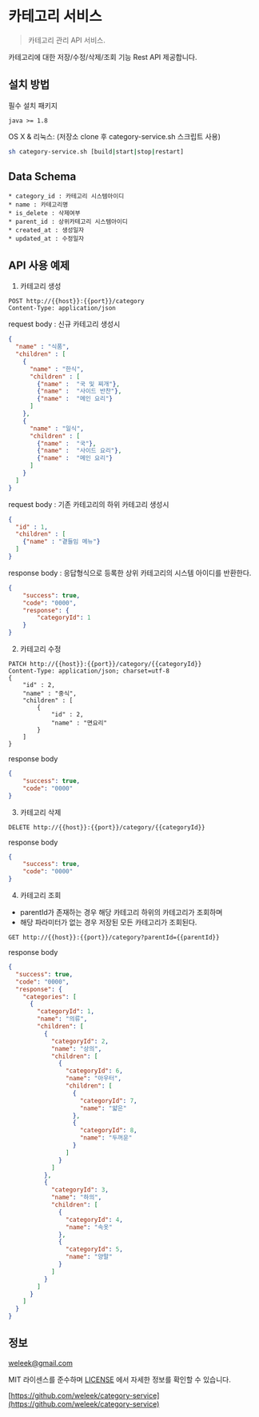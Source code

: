 # 카테고리 서비스
> 카테고리 관리 API 서비스.

카테고리에 대한 저장/수정/삭제/조회 기능 Rest API 제공합니다.

## 설치 방법
필수 설치 패키지
```text
java >= 1.8
```

OS X & 리눅스: (저장소 clone 후 category-service.sh 스크립트 사용)

```sh
sh category-service.sh [build|start|stop|restart]
```

## Data Schema
```text
* category_id : 카테고리 시스템아이디
* name : 카테고리명
* is_delete : 삭제여부
* parent_id : 상위카테고리 시스템아이디
* created_at : 생성일자 
* updated_at : 수정일자 
```

## API 사용 예제
1. 카테고리 생성
```http request
POST http://{{host}}:{{port}}/category
Content-Type: application/json
```
request body : 신규 카테고리 생성시
```json
{
  "name" : "식품",
  "children" : [
    {
      "name" : "한식",
      "children" : [
        {"name" :  "국 및 찌개"},
        {"name" :  "사이드 반찬"},
        {"name" :  "메인 요리"}
      ]
    },
    {
      "name" : "일식",
      "children" : [
        {"name" :  "국"},
        {"name" :  "사이드 요리"},
        {"name" :  "메인 요리"}
      ]
    }
  ]
}
```
request body : 기존 카테고리의 하위 카테고리 생성시
```json
{
  "id" : 1,
  "children" : [
    {"name" : "곁들임 메뉴"}
  ]
}
```
response body : 응답형식으로 등록한 상위 카테고리의 시스템 아이디를 반환한다.
```json
{
	"success": true,
	"code": "0000",
	"response": {
		"categoryId": 1
	}
}
```
2. 카테고리 수정
```http request
PATCH http://{{host}}:{{port}}/category/{{categoryId}}
Content-Type: application/json; charset=utf-8
{
	"id" : 2,
    "name" : "중식",
	"children" : [
		{
            "id" : 2,
            "name" : "면요리"
		}
	]
}
```
response body
```json
{
	"success": true,
	"code": "0000"
}
```

3. 카테고리 삭제
```http request
DELETE http://{{host}}:{{port}}/category/{{categoryId}}
```
response body
```json
{
	"success": true,
	"code": "0000"
}
```
4. 카테고리 조회
* parentId가 존재하는 경우 해당 카테고리 하위의 카테고리가 조회하며
* 해당 파라미터가 없는 경우 저장된 모든 카테고리가 조회된다.
```http request
GET http://{{host}}:{{port}}/category?parentId={{parentId}}
```
response body
```json
{
  "success": true,
  "code": "0000",
  "response": {
    "categories": [
      {
        "categoryId": 1,
        "name": "의류",
        "children": [
          {
            "categoryId": 2,
            "name": "상의",
            "children": [
              {
                "categoryId": 6,
                "name": "아우터",
                "children": [
                  {
                    "categoryId": 7,
                    "name": "얇은"
                  },
                  {
                    "categoryId": 8,
                    "name": "두꺼운"
                  }
                ]
              }
            ]
          },
          {
            "categoryId": 3,
            "name": "하의",
            "children": [
              {
                "categoryId": 4,
                "name": "속옷"
              },
              {
                "categoryId": 5,
                "name": "양말"
              }
            ]
          }
        ]
      }
    ]
  }
}
```

## 정보

 weleek@gmail.com

 MIT 라이센스를 준수하며 [LICENSE](https://github.com/weleek/category-service/blob/master/LICENSE) 에서 자세한 정보를 확인할 수 있습니다.

[https://github.com/weleek/category-service](https://github.com/weleek/category-service)
